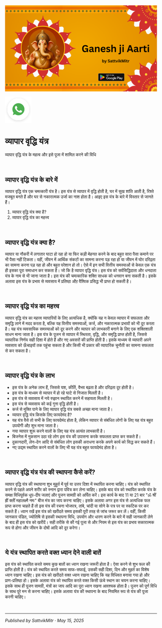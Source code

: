 <!-- Banner SVG -->
![Banner](https://raw.githubusercontent.com/anandwana001/content-repo/refs/heads/main/aarti/ganesh/ganesh_ji_aarti_banner.png)

<!-- Share & WhatsApp icons as SVG -->
<a href="https://api.whatsapp.com/send?text=Check%20out%20this%20article%20in%20the%20Hanuman%20Chalisa%20app%3A%20https%3A%2F%2Fwww.sattvikmitr.com%2Farticles%3FcontentUrl%3Dhttps%253A%252F%252Fraw.githubusercontent.com%252Fanandwana001%252Fcontent-repo%252Frefs%252Fheads%252Fmain%252Faarti%252Fganesh%252Fganesh_aarti_english.md%26title%3DGanesh%2520Aarti">
  <img src="https://raw.githubusercontent.com/anandwana001/content-repo/refs/heads/main/assets/ic_wtsapp_share_rounded.svg" alt="WhatsApp"/>
</a>

<br>

# व्यापार वृद्धि यंत्र
व्यापार वृद्धि यंत्र के महत्व और इसे पूजा में शामिल करने की विधि

<br>


## व्यापार वृद्धि यंत्र के बारे में
व्यापार वृद्धि यंत्र एक चमत्कारी यंत्र है। इस यंत्र से व्यापार में वृद्धि होती है, घर में सुख शांति आती है, रिश्ते मजबूत बनते हैं और घर से नकारात्मक उर्जा का नाश होता है। आइए इस यंत्र के बारे में विस्तार से जानते हैं।

1. व्यापार वृद्धि यंत्र क्या है?
2. व्यापार वृद्धि यंत्र का महत्त्व

<br>

## व्यापार वृद्धि यंत्र क्या है?
व्यापार या नौकरी में लगातार घाटा हो रहा हो या फिर कड़ी मेहनत करने के बाद बहुत सारा पैसा कमाने पर भी पैसा नहीं टिकता। वहीं, जीवन में आर्थिक संकटों का सामना करना पड़ रहा हो या जीवन में घोर दरिद्रता का सामना करना पड़ रहा हो और बहुत परेशान हो तो। ऐसे में इन सभी वित्तीय समस्याओं से केवल एक यंत्र ही इसका पूरा समाधान कर सकता है। जो कि है व्यापार वृद्धि यंत्र। इस यंत्र को सर्वसिद्धिदाता और धनदाता यंत्र के नाम से भी जाना जाता है। इस यंत्र की चमत्कारिक शक्ति साधक को धनवान बना सकती है। इसके अलावा इस यंत्र के प्रभाव से व्यवसाय में प्रतिष्ठा औऱ वैश्विक प्रसिद्ध भी प्राप्त हो सकती है।

<br>
 
## व्यापार वृद्धि यंत्र का महत्त्व
व्यापार वृद्धि यंत्र का महत्त्व व्यापारियों के लिए अत्यधिक है, क्योंकि यह न केवल व्यापार में सफलता और समृद्धि लाने में मदद करता है, बल्कि यह वित्तीय समस्याओं, कर्ज, और नकारात्मक प्रभावों को भी दूर करता है। यह यंत्र व्यवसायिक समस्याओं को दूर करने और व्यापार को लाभकारी बनाने के लिए एक शक्तिशाली साधन माना जाता है। इस यंत्र के पूजन से व्यापार में स्थिरता, वृद्धि, और समृद्धि प्राप्त होती है, जिससे व्यापारिक निर्णय सही दिशा में होते हैं और नए अवसरों की प्राप्ति होती है। इसके माध्यम से व्यापारी अपने व्यवसाय को ऊँचाइयों तक पहुंचा सकता है और किसी भी प्रकार की व्यापारिक चुनौती का सामना सफलता से कर सकता है।

<br>

## व्यापार वृद्धि यंत्र के लाभ 
- इस यंत्र के अनेक लाभ हैं, जिससे यश, कीर्ति, वैभव बढ़ता है और दरिद्रता दूर होती है।
- इस यंत्र के माध्यम से व्यापार में हो रहे घाटे से निजात मिलती है।
- इस यंत्र से व्यवसाय में नये रुझान स्थापित करने में सहायता मिलती है।
- इस यंत्र से व्यवसाय को कई गुना वृद्धि होती है।
- कर्ज से मुक्ति पाने के लिए व्यापार वृद्धि यंत्र सबसे अच्छा माना जाता है।
- व्यापार वृद्धि यंत्र किसके लिए फायदेमंद है? 
- यह यंत्र वैसे तो सभी के लिए फायदेमंद होता है, लेकिन व्यापार से संबंधित लोगों के लिए यह यंत्र बहुत उपयोगी औऱ शुभ माना जाता है।
- नया व्यापार शुरू करने वालों के लिए यह यंत्र अत्यंत लाभकारी है। 
- बिजनेस में नुकसान उठा रहे लोग इस यंत्र की उपासना करके सफलता प्राप्त कर सकते हैं।
- दुकानदारी, लेन-देन आदि से संबंधित लोग इसकी अराधना करके अपने कार्य को सिद्ध कर सकते हैं।
- नए उद्यम स्थापित करने वालों के लिए भी यह यंत्र बहुत फायदेमंद होता है।


<br>

## व्यापार वृद्धि यंत्र यंत्र की स्थापना कैसे करें?
व्यापार वृद्धि यंत्र की स्थापाना शुभ मुहूर्त में पूर्व या उत्तर दिशा में स्थापित करना चाहिए। यंत्र को स्थापित करने से पहले अपने शरीर को स्नान द्वारा पवित्र कर लेना चाहिए। इसके बाद यंत्र को स्थापित करके यंत्र के समक्ष विधिपूर्वक धूप-दीप जलाएं और पूजन सामग्री को अर्पित करें। इस कार्य के बाद 11 या 21 बार "ॐ श्रीं ह्रीं क्लीं महालक्ष्मै नमः" बीज मंत्र का जाप करना चाहिए। इसके अलावा अगर इस यंत्र से अत्यधिक फल प्राप्त करना चाहते हैं तो इस यंत्र  की रचना भोजपत्र, तांबे, चांदी या सोने के पत्र पर या स्फटिक पर कर सकते हैं। ध्यान रखें इस यंत्र को खरीदते समय इसकी पूरी तरह से जांच जरूर कर लें। वहीं, किसी जानकार पंडित, ज्योतिषि से इसकी स्थापना विधि, उपयोग और धारण करने के बारे में सही जानकारी लेने के बाद ही इस यंत्र को खरीदें। सही तरीके से की गई पूजा से और नियम से इस यंत्र का प्रभाव सकारात्मक रूप से होगा और जीवन के दोषों आदि को दूर करेगा।

<br>

## ये यंत्र स्थापित करते वक्त ध्यान देने वाली बातें
इस यंत्र को स्थापित करते समय कुछ बातों का ध्यान रखना जरूरी होता है। ऐसा करने से शुभ फल की प्राप्ति होती है। यंत्र को स्थापित करते समय साफ-सफाई, उसकी सही दिशा, दिन और मुहर्त का विशेष ध्यान रखना चाहिए। इस यंत्र को खरीदते वक्त ध्यान रखना चाहिए कि यह विधिवत बनाया गया हो और प्राण-प्रतिष्ठा हो। इसके अलावा यंत्र को स्थापित करते वक्त किसी ऊंचे स्थान का चयन करना चाहिए। इसके साथ ही पूजन सामग्री, मंत्रों का जाप आदि का पूरा ध्यान रखना आवश्यक होता है। पूजन को पूर्ण विधि के साथ पूरे मन से करना चाहिए। इसके अलावा यंत्र की स्थापना के बाद नियमित रूप से यंत्र की पूजा करनी चाहिए।

<br>

---

*Published by SattvikMitr · May 15, 2025*
